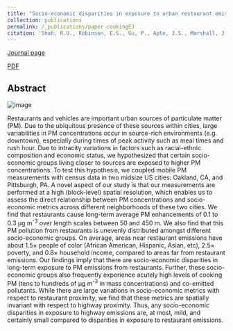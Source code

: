 ```yaml
---
title: "Socio-economic disparities in exposure to urban restaurant emissions are larger than for traffic"
collection: publications
permalink: /_publications/paper-cookingEJ
citation: 'Shah, R.U., Robinson, E.S., Gu, P., Apte, J.S., Marshall, J.D., Robinson, A.L. and Presto, A.A., 2020. Socio-economic disparities in exposure to urban restaurant emissions are larger than for traffic. Environmental Research Letters, 15(11), p.114039.'
---
```

[Journal page](https://iopscience.iop.org/article/10.1088/1748-9326/abbc92/meta)

[PDF](https://rishabhshah-92.github.io/files/paper-cookingEJ.pdf)

## Abstract
![image](https://rishabhshah-92.github.io/files/toc-cookingEJ.jpg)

Restaurants and vehicles are important urban sources of particulate matter (PM). Due to the ubiquitous presence of these sources within cities, large variabilities in PM concentrations occur in source-rich environments (e.g. downtown), especially during times of peak activity such as meal times and rush hour. Due to intracity variations in factors such as racial-ethnic composition and economic status, we hypothesized that certain socio-economic groups living closer to sources are exposed to higher PM concentrations. To test this hypothesis, we coupled mobile PM measurements with census data in two midsize US cities: Oakland, CA, and Pittsburgh, PA. A novel aspect of our study is that our measurements are performed at a high (block-level) spatial resolution, which enables us to assess the direct relationship between PM concentrations and socio-economic metrics across different neighborhoods of these two cities. We find that restaurants cause long-term average PM enhancements of 0.1 to 0.3 μg m<sup>-3</sup> over length scales between 50 and 450 m. We also find that this PM pollution from restaurants is unevenly distributed amongst different socio-economic groups. On average, areas near restaurant emissions have about 1.5× people of color (African American, Hispanic, Asian, etc), 2.5× poverty, and 0.8× household income, compared to areas far from restaurant emissions. Our findings imply that there are socio-economic disparities in long-term exposure to PM emissions from restaurants. Further, these socio-economic groups also frequently experience acutely high levels of cooking PM (tens to hundreds of μg m<sup>-3</sup> in mass concentrations) and co-emitted pollutants. While there are large variations in socio-economic metrics with respect to restaurant proximity, we find that these metrics are spatially invariant with respect to highway proximity. Thus, any socio-economic disparities in exposure to highway emissions are, at most, mild, and certainly small compared to disparities in exposure to restaurant emissions.